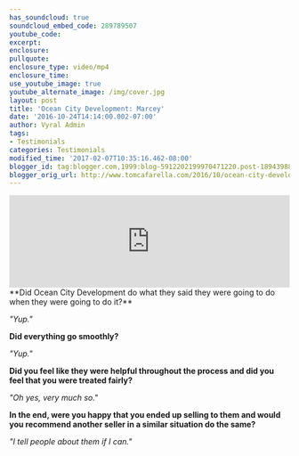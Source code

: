 ```yaml
---
has_soundcloud: true
soundcloud_embed_code: 289789507
youtube_code:
excerpt:
enclosure:
pullquote:
enclosure_type: video/mp4
enclosure_time:
use_youtube_image: true
youtube_alternate_image: /img/cover.jpg
layout: post
title: 'Ocean City Development: Marcey'
date: '2016-10-24T14:14:00.002-07:00'
author: Vyral Admin
tags:
- Testimonials
categories: Testimonials
modified_time: '2017-02-07T10:35:16.462-08:00'
blogger_id: tag:blogger.com,1999:blog-5912202199970471220.post-1894398822858322749
blogger_orig_url: http://www.tomcafarella.com/2016/10/ocean-city-development-marcey.html
---
```

<iframe width="100%" height="166" scrolling="no" frameborder="no" src="https://w.soundcloud.com/player/?url=https%3A//api.soundcloud.com/tracks/289789507&amp;color=ff5500"></iframe>
**Did Ocean City Development do what they said they were going to do when they were going to do it?**

*"Yup."*

**Did everything go smoothly?**

*"Yup."*

**Did you feel like they were helpful throughout the process and did you feel that you were treated fairly?**

*"Oh yes, very much so."*

**In the end, were you happy that you ended up selling to them and would you recommend another seller in a similar situation do the same?**

*"I tell people about them if I can."*
